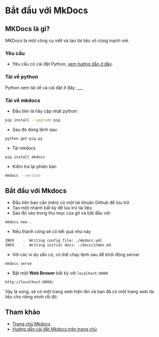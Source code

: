 # Bắt đầu với MkDocs

## MKDocs là gì?

MKDocs là một công cụ viết và tạo tài liệu vô cùng mạnh mẽ.

### Yêu cầu

- Yêu cầu có cài đặt Python, [xem hướng dẫn ở đây]().

### Tải về python

Python xem tải về và cài đặt ở đây: ___

### Tải về mkdocs

- Đầu tiên là hãy cập nhật python:

```bash
pip install --upgrade pip
```

- Sau đó dùng lệnh sau:

```bash
python get-pip.py
```

- Tải mkdocs

```bash
pip install mkdocs
```

- Kiểm tra lại phiên bản

```bash
mkdocs --version
```

## Bắt đầu với Mkdocs

- Đầu tiên bạn cần (nên) có một tài khoản Github để lưu trữ
- Tạo một nhánh bất kỳ để lưu trữ tài liệu
- Sau đó vào trong thư mục của git và bắt đầu với:

```bash
mkdocs new .
```

- Nếu thành công sẽ có kết quả như này

```bash
INFO    -  Writing config file: ./mkdocs.yml
INFO    -  Writing initial docs: ./docs/index.md
```

- Với các ví dụ sẵn có, có thể chạy lệnh sau để khởi động server

```bash
mkdocs serve
```

- Bật một __Web Brower__ bất kỳ với `localhost:8000`

```bash
http://localhost:8000/
```

Vậy là xong, sẽ có một trang web hiện lên và bạn đã có một trang web tài liệu cho riêng mình rồi đó.

## Tham khảo

- [Trang chủ Mkdocs](https://www.mkdocs.org)
- [Hướng dẫn cài đặt Mkdocs trên trang chủ](https://www.mkdocs.org/user-guide/installation/)